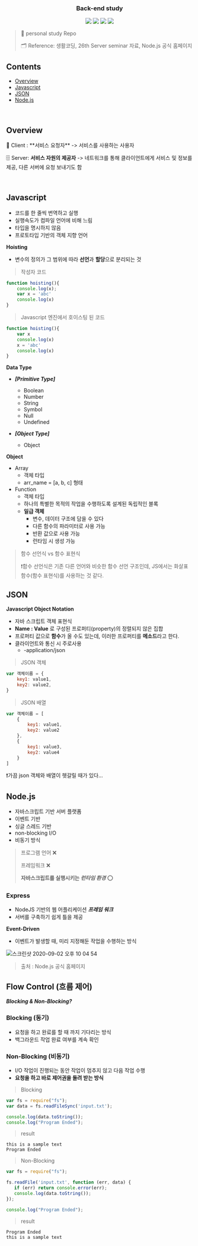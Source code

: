 <h3 align="center">Back-end study</h3>

<p align="center">
  <img src="https://img.shields.io/badge/Server-black" />
  <img src="https://img.shields.io/badge/Nodejs-green" />
  <img src="https://img.shields.io/badge/Express-purple" />
  <img src="https://img.shields.io/badge/Visual Studio Code-blue" />
</p>

> 📌  personal study Repo
>
> 🗂  Reference: 생활코딩, 26th Server seminar 자료, Node.js 공식 홈페이지

<!-- Contents -->
<h2>Contents</h2>

- [Overview](#overview)
- [Javascript](#javascript)
- [JSON](#json)
- [Node.js](#nodejs)

<!-- overview -->

<br/>

<h2>Overview</h2>
📱  Client : **서비스 요청자** -> 서비스를 사용하는 사용자

🗄  Server: **서비스 자원의 제공자** -> 네트워크를 통해 클라이언트에게 서비스 및 정보를 제공, 다른 서버에 요청 보내기도 함



<!-- javascript -->

<br/>

## Javascript 

- 코드를 한 줄씩 번역하고 실행 
- 실행속도가 컴파일 언어에 비해 느림
- 타입을 명시하지 않음
- 프로토타입 기반의 객체 지향 언어



**Hoisting**

- 변수의 정의가 그 범위에 따라 **선언**과 **할당**으로 분리되는 것

> 작성자 코드

```javascript
function hoisting(){
	console.log(x);
	var x = 'abc'
	console.log(x)
}
```

> Javascript 엔진에서 호이스팅 된 코드

```javascript
function hoisting(){
	var x
	console.log(x)
	x = 'abc'
	console.log(x)
}
```



**Data Type**

- ***[Primitive Type]***
  - Boolean
  - Number
  - String
  - Symbol
  - Null
  - Undefined

- ***[Object Type]***
  - Object



**Object**

- Array
  - 객체 타입
  - arr_name = [a, b, c] 형태
- Function
  - 객체 타입
  - 하나의 특별한 목적의 작업을 수행하도록 설계된 독립적인 블록
  - **일급 객체**
    - 변수, 데이터 구조에 담을 수 있다
    - 다른 함수의 파라미터로 사용 가능
    - 반환 값으로 사용 가능
    - 런타임 시 생성 가능

> 함수 선언식 vs 함수 표현식
>
> ❗️함수 선언식은 기존 다른 언어와 비슷한 함수 선언 구조인데, JS에서는 화살표 함수(함수 표현식)를 사용하는 것 같다.



<!-- json -->

## JSON

**Javascript Object Notation**

- 자바 스크립트 객체 표현식
- **Name : Value** 로 구성된 프로퍼티(property)의 정렬되지 않은 집합
- 프로퍼티 값으로 **함수**가 올 수도 있는데, 이러한 프로퍼티를 **메소드**라고 한다.
- 클라이언트와 통신 시 주로사용
  - -application/json



> JSON 객체

``` javascript
var 객체이름 = {
	key1: value1,
	key2: value2,
}
```

> JSON 배열

```javascript
var 객체이름 = [
	{
		key1: value1, 
		key2: value2
	},
	{
		key1: value3, 
		key2: value4
	}
]
```

❗️가끔 json 객체와 배열이 헷갈릴 때가 있다...



<!--nodejs-->

## Node.js

- 자바스크립트 기반 서버 플랫폼
- 이벤트 기반
- 싱글 스레드 기반
- non-blocking I/O
- 비동기 방식

> 프로그램 언어  ❌
>
> 프레임워크  ❌
>
> **자바스크립트를 실행시키는 *런타임 환경***  ⭕️



### Express

- NodeJS 기반의 웹 어플리케이션 ***프레임 워크***
- 서버를 구축하기 쉽게 틀을 제공



**Event-Driven**

- 이벤트가 발생할 때, 미리 지정해둔 작업을 수행하는 방식

![스크린샷 2020-09-02 오후 10 04 54](https://user-images.githubusercontent.com/56633607/91986986-6380f980-ed68-11ea-9d87-4efc0e0e5b6e.png)

> 출처 : Node.js 공식 홈페이지



<!--flowcontrol-->

## Flow Control (흐름 제어)

***Blocking & Non-Blocking?***

### Blocking (동기)

- 요청을 하고 완료를 할 때 까지 기다리는 방식
- 백그라운드 작업 완료 여부를 계속 확인

### Non-Blocking (비동기)

- I/O 작업이 진행되는 동안 작업이 멈추지 않고 다음 작업 수행
- **요청을 하고 바로 제어권을 돌려 받는 방식**

> Blocking

```javascript
var fs = require("fs");
var data = fs.readFileSync('input.txt');

console.log(data.toString());
console.log("Program Ended");		
```

> result

```
this is a sample text
Program Ended
```



> Non-Blocking

```javascript
var fs = require("fs");

fs.readFile('input.txt', function (err, data) {
   if (err) return console.error(err);
   console.log(data.toString());
});

console.log("Program Ended");
```

> result

``` 
Program Ended
this is a sample text
```





















<!--module-->

<!--express-->